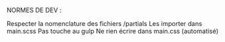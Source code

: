 NORMES DE DEV :

Respecter la nomenclature des fichiers /partials
Les importer dans main.scss
Pas touche au gulp
Ne rien écrire dans main.css (automatisé)
